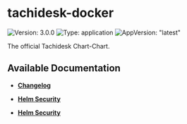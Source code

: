 # tachidesk-docker

![Version: 3.0.0](https://img.shields.io/badge/Version-3.0.0-informational?style=flat-square) ![Type: application](https://img.shields.io/badge/Type-application-informational?style=flat-square) ![AppVersion: "latest"](https://img.shields.io/badge/AppVersion-"latest"-informational?style=flat-square)

The official Tachidesk Chart-Chart.

## Available Documentation

- [**Changelog**](CHANGELOG)

- [**Helm Security**](container-security)

- [**Helm Security**](helm-security)

